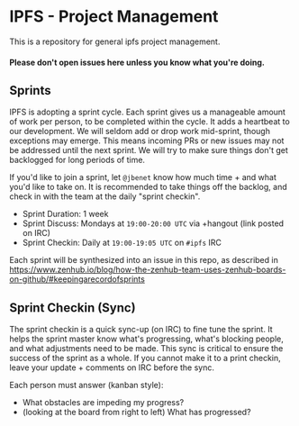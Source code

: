 # IPFS - Project Management

This is a repository for general ipfs project management.

#### Please don't open issues here unless you know what you're doing.

## Sprints

IPFS is adopting a sprint cycle. Each sprint gives us a manageable amount of work per person, to be completed within the cycle. It adds a heartbeat to our development. We will seldom add or drop work mid-sprint, though exceptions may emerge. This means incoming PRs or new issues may not be addressed until the next sprint. We will try to make sure things don't get backlogged for long periods of time. 

If you'd like to join a sprint, let `@jbenet` know how much time + and what you'd like to take on. It is recommended to take things off the backlog, and check in with the team at the daily "sprint checkin".

- Sprint Duration: 1 week
- Sprint Discuss: Mondays at `19:00-20:00 UTC` via +hangout (link posted on IRC)
- Sprint Checkin: Daily at `19:00-19:05 UTC` on `#ipfs` IRC

Each sprint will be synthesized into an issue in this repo, as described in https://www.zenhub.io/blog/how-the-zenhub-team-uses-zenhub-boards-on-github/#keepingarecordofsprints


## Sprint Checkin (Sync)

The sprint checkin is a quick sync-up (on IRC) to fine tune the sprint. It helps the sprint master know what's progressing, what's blocking people, and what adjustments need to be made. This sync is critical to ensure the success of the sprint as a whole. If you cannot make it to a print checkin, leave your update + comments on IRC before the sync.

Each person must answer (kanban style):

- What obstacles are impeding my progress?
- (looking at the board from right to left) What has progressed?

